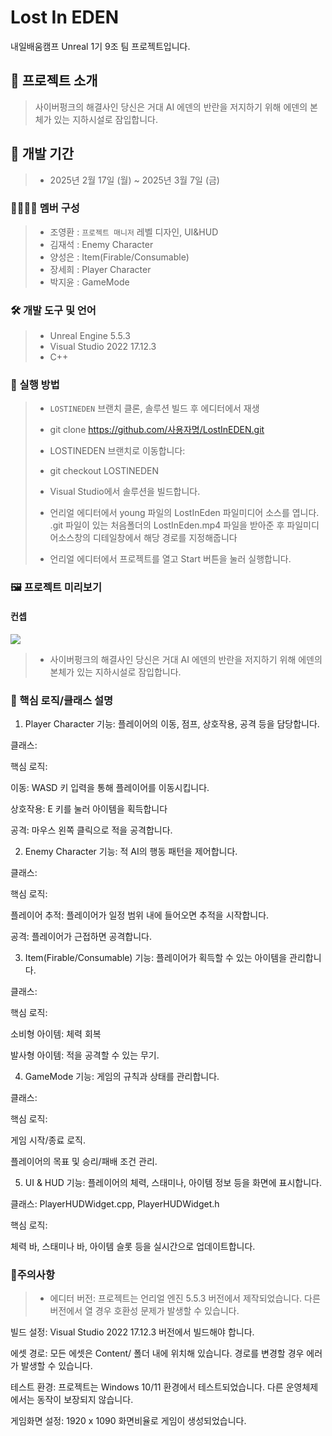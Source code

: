 ﻿
#  Lost In EDEN
내일배움캠프 Unreal 1기 9조 팀 프로젝트입니다.

## 🌃 프로젝트 소개
>사이버펑크의 해결사인 당신은 거대 AI 에덴의 반란을 저지하기 위해 에덴의 본체가 있는 지하시설로 잠입합니다.

## 🚧 개발 기간
>+  2025년 2월 17일 (월) ~ 2025년 3월 7일 (금)

### 👨‍👩‍👧‍👦 멤버 구성
>+ 조영환 : `프로젝트 매니저` 레벨 디자인, UI&HUD
>+ 김재석 : Enemy Character
>+ 양성은 : Item(Firable/Consumable) 
>+ 장세희 : Player Character
>+ 박지윤 : GameMode

### 🛠️ 개발 도구 및 언어
>+ Unreal Engine 5.5.3
>+ Visual Studio 2022 17.12.3
>+ C++

### 🎵 실행 방법
>+ `LOSTINEDEN` 브랜치 클론, 솔루션 빌드 후 에디터에서 재생
>+ git clone https://github.com/사용자명/LostInEDEN.git
>
>+ LOSTINEDEN 브랜치로 이동합니다:
>+ git checkout LOSTINEDEN
>
>+ Visual Studio에서 솔루션을 빌드합니다.
>
>+ 언리얼 에디터에서 young 파일의 LostInEden 파일미디어 소스를 엽니다. .git 파일이 있는 처음폴더의 LostInEden.mp4 파일을 받아준 후 파일미디어소스창의 디테일창에서 해당 경로를 지정해줍니다
>+ 언리얼 에디터에서 프로젝트를 열고 Start 버튼을 눌러 실행합니다.
### 🖼️ 프로젝트 미리보기
#### 컨셉
![](https://private-user-images.githubusercontent.com/192657116/420260494-b71be217-aad5-4091-946c-c116c9871211.png?jwt=eyJhbGciOiJIUzI1NiIsInR5cCI6IkpXVCJ9.eyJpc3MiOiJnaXRodWIuY29tIiwiYXVkIjoicmF3LmdpdGh1YnVzZXJjb250ZW50LmNvbSIsImtleSI6ImtleTUiLCJleHAiOjE3NDEzMzc0MzYsIm5iZiI6MTc0MTMzNzEzNiwicGF0aCI6Ii8xOTI2NTcxMTYvNDIwMjYwNDk0LWI3MWJlMjE3LWFhZDUtNDA5MS05NDZjLWMxMTZjOTg3MTIxMS5wbmc_WC1BbXotQWxnb3JpdGhtPUFXUzQtSE1BQy1TSEEyNTYmWC1BbXotQ3JlZGVudGlhbD1BS0lBVkNPRFlMU0E1M1BRSzRaQSUyRjIwMjUwMzA3JTJGdXMtZWFzdC0xJTJGczMlMkZhd3M0X3JlcXVlc3QmWC1BbXotRGF0ZT0yMDI1MDMwN1QwODQ1MzZaJlgtQW16LUV4cGlyZXM9MzAwJlgtQW16LVNpZ25hdHVyZT1hZmQ3OTg1ODA5Mjg5YzVjMzliYjRhOGM3OGU3Nzk2YTk1OThkYWU0ZDc0ZjY0NzBmM2QwZjNjNmIxNzEwODRjJlgtQW16LVNpZ25lZEhlYWRlcnM9aG9zdCJ9.o63YxCHQl8W72vxVqk9PUOZ9r8URxxcIlcfEVVQQIbU)
>+ 사이버펑크의 해결사인 당신은 거대 AI 에덴의 반란을 저지하기 위해 에덴의 본체가 있는 지하시설로 잠입합니다.

  
### 🧩 핵심 로직/클래스 설명

1. Player Character
기능: 플레이어의 이동, 점프, 상호작용, 공격 등을 담당합니다.

클래스: 

핵심 로직:

이동: WASD 키 입력을 통해 플레이어를 이동시킵니다.

상호작용: E 키를 눌러 아이템을 획득합니다

공격: 마우스 왼쪽 클릭으로 적을 공격합니다.

2. Enemy Character
기능: 적 AI의 행동 패턴을 제어합니다.

클래스: 

핵심 로직:

플레이어 추적: 플레이어가 일정 범위 내에 들어오면 추적을 시작합니다.

공격: 플레이어가 근접하면 공격합니다.

3. Item(Firable/Consumable)
기능: 플레이어가 획득할 수 있는 아이템을 관리합니다.

클래스:

핵심 로직:

소비형 아이템: 체력 회복

발사형 아이템: 적을 공격할 수 있는 무기.

4. GameMode
기능: 게임의 규칙과 상태를 관리합니다.

클래스: 

핵심 로직:

게임 시작/종료 로직.

플레이어의 목표 및 승리/패배 조건 관리.

5. UI & HUD
기능: 플레이어의 체력, 스태미나, 아이템 정보 등을 화면에 표시합니다.

클래스: PlayerHUDWidget.cpp, PlayerHUDWidget.h

핵심 로직:

체력 바, 스태미나 바, 아이템 슬롯 등을 실시간으로 업데이트합니다.

### 🚧주의사항
>+ 에디터 버전: 프로젝트는 언리얼 엔진 5.5.3 버전에서 제작되었습니다. 다른 버전에서 열 경우 호환성 문제가 발생할 수 있습니다.

빌드 설정: Visual Studio 2022 17.12.3 버전에서 빌드해야 합니다.

에셋 경로: 모든 에셋은 Content/ 폴더 내에 위치해 있습니다. 경로를 변경할 경우 에러가 발생할 수 있습니다.

테스트 환경: 프로젝트는 Windows 10/11 환경에서 테스트되었습니다. 다른 운영체제에서는 동작이 보장되지 않습니다.

게임화면 설정: 1920 x 1090 화면비율로 게임이 생성되었습니다. 


